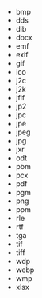  *  bmp
 *  dds
 *  dib
 *  docx
 *  emf
 *  exif
 *  gif
 *  ico
 *  j2c
 *  j2k
 *  jfif
 *  jp2
 *  jpc
 *  jpe
 *  jpeg
 *  jpg
 *  jxr
 *  odt
 *  pbm
 *  pcx
 *  pdf
 *  pgm
 *  png
 *  ppm
 *  rle
 *  rtf
 *  tga
 *  tif
 *  tiff
 *  wdp
 *  webp
 *  wmp
 *  xlsx

